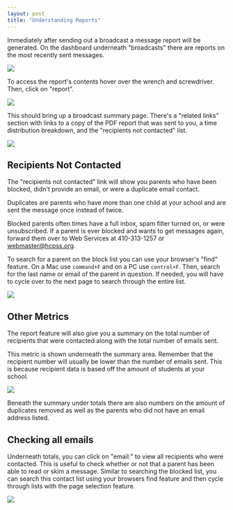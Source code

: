 ```yaml
---
layout: post
title: "Understanding Reports"
---
```


Immediately after sending out a broadcast a message report will be generated. On the dashboard underneath "broadcasts" there are reports on the most recently sent messages. 

![](/school-messenger-help/images/reports/completed-area.png)

To access the report's contents hover over the wrench and screwdriver. Then, click on "report". 

![](/school-messenger-help/images/reports/check-reports.png)

This should bring up a broadcast summary page. There's a "related links" section with links to a copy of the PDF report that was sent to you, a time distribution breakdown, and the "recipients not contacted" list. 

![](/school-messenger-help/images/reports/related-links.png)

## Recipients Not Contacted

The "recipients not contacted" link will show you parents who have been blocked, didn't provide an email, or were a duplicate email contact. 

Duplicates are parents who have more than one child at your school and are sent the message once instead of twice.

Blocked parents often times have a full inbox, spam filter turned on, or were unsubscribed. If a parent is ever blocked and wants to get messages again, forward them over to Web Services at 410-313-1257 or <a href="mailto:webmaster@hcpss.org">webmaster@hcpss.org</a>. 

To search for a parent on the block list you can use your browser's "find" feature. On a Mac use <code>command+F</code> and on a PC use <code>control+F</code>. Then, search for the last name or email of the parent in question. If needed, you will have to cycle over to the next page to search through the entire list. 

![](/school-messenger-help/images/reports/pagnation.png)

## Other Metrics

The report feature will also give you a summary on the total number of recipients that were contacted along with the total number of emails sent. 

This metric is shown underneath the summary area. Remember that the recipient number will usually be lower than the number of emails sent. This is because recipient data is based off the amount of students at your school.

![](/school-messenger-help/images/reports/number-emails.png)

Beneath the summary under totals there are also numbers on the amount of duplicates removed as well as the parents who did not have an email address listed. 

## Checking all emails

Underneath totals, you can click on "email:" to view all recipients who were contacted. This is useful to check whether or not that a parent has been able to read or skim a message. Similar to searching the blocked list, you can search this contact list using your browsers find feature and then cycle through lists with the page selection feature.

![](/school-messenger-help/images/reports/check-all-emails.png)